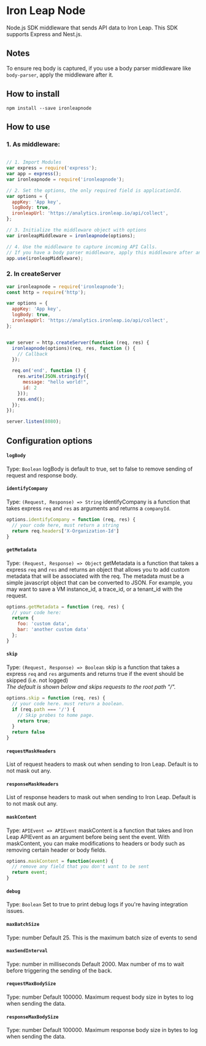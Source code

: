 # Iron Leap Node

Node.js SDK middleware that sends API data to Iron Leap.
This SDK supports Express and Nest.js.

## Notes
To ensure req body is captured, if you use a body parser middleware like `body-parser`, apply the middleware after it.

## How to install

```shell
npm install --save ironleapnode
```

## How to use

### 1. As middleware:

```javascript

// 1. Import Modules
var express = require('express');
var app = express();
var ironleapnode = require('ironleapnode');

// 2. Set the options, the only required field is applicationId.
var options = {
  appKey: 'App key',
  logBody: true,
  ironleapUrl: 'https://analytics.ironleap.io/api/collect',
};

// 3. Initialize the middleware object with options
var ironleapMiddleware = ironleapnode(options);

// 4. Use the middleware to capture incoming API Calls.
// If you have a body parser middleware, apply this middleware after any body parsers.
app.use(ironleapMiddleware);

```

### 2. In createServer

```javascript
var ironleapnode = require('ironleapnode');
const http = require('http');

var options = {
  appKey: 'App key',
  logBody: true,
  ironleapUrl: 'https://analytics.ironleap.io/api/collect',
};


var server = http.createServer(function (req, res) {
  ironleapnode(options)(req, res, function () {
    // Callback
  });

  req.on('end', function () {
    res.write(JSON.stringify({
      message: "hello world!",
      id: 2
    }));
    res.end();
  });
});

server.listen(8080);

```

## Configuration options

#### __`logBody`__
Type: `Boolean`
logBody is default to true, set to false to remove sending of request and response body.


#### __`identifyCompany`__

Type: `(Request, Response) => String`
identifyCompany is a function that takes express `req` and `res` as arguments
and returns a `companyId`. 

```javascript
options.identifyCompany = function (req, res) {
  // your code here, must return a string
  return req.headers['X-Organization-Id']
}
```

#### __`getMetadata`__

Type: `(Request, Response) => Object`
getMetadata is a function that takes a express `req` and `res` and returns an object that allows you
to add custom metadata that will be associated with the req. The metadata must be a simple javascript object that can be converted to JSON. For example, you may want to save a VM instance_id, a trace_id, or a tenant_id with the request.


```javascript
options.getMetadata = function (req, res) {
  // your code here:
  return {
    foo: 'custom data',
    bar: 'another custom data'
  };
}
```

#### __`skip`__

Type: `(Request, Response) => Boolean`
skip is a function that takes a express `req` and `res` arguments and returns true if the event should be skipped (i.e. not logged)
<br/>_The default is shown below and skips requests to the root path "/"._


```javascript
options.skip = function (req, res) {
  // your code here. must return a boolean.
  if (req.path === '/') {
    // Skip probes to home page.
    return true;
  }
  return false
}
```

#### __`requestMaskHeaders`__
List of request headers to mask out when sending to Iron Leap. Default is to not mask out any.

#### __`responseMaskHeaders`__
List of response headers to mask out when sending to Iron Leap. Default is to not mask out any.

#### __`maskContent`__

Type: `APIEvent => APIEvent`
maskContent is a function that takes and Iron Leap APIEvent as an argument before being sent the event.
With maskContent, you can make modifications to headers or body such as removing certain header or body fields.


```javascript
options.maskContent = function(event) {
  // remove any field that you don't want to be sent
  return event;
}
 ```

#### __`debug`__
Type: `Boolean`
Set to true to print debug logs if you're having integration issues.

#### __`maxBatchSize`__

Type: number
Default 25. This is the maximum batch size of events to send


#### __`maxSendInterval`__

Type: number in milliseconds
Default 2000. Max number of ms to wait before triggering the sending of the back.

#### __`requestMaxBodySize`__

Type: number
Default 100000. Maximum request body size in bytes to log when sending the data.

#### __`responseMaxBodySize`__

Type: number
Default 100000. Maximum response body size in bytes to log when sending the data.

